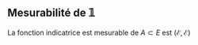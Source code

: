 ## Mesurabilité de $\mathbb 1$
La fonction indicatrice est mesurable de $A \subset E$ est $(\mathcal E, \mathcal E)$